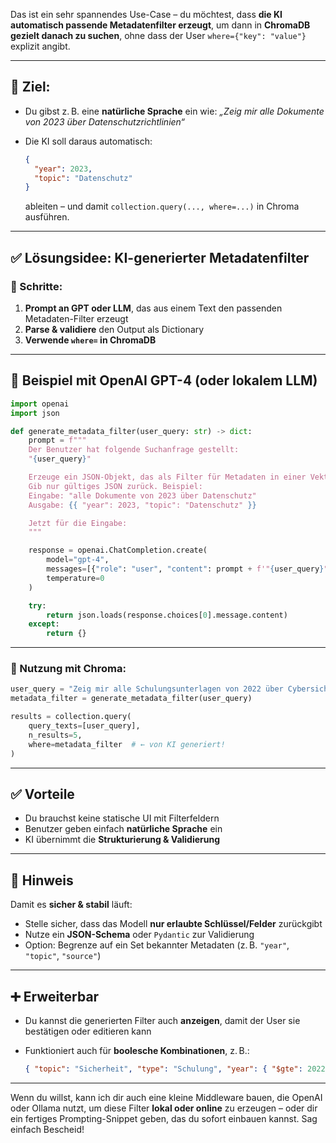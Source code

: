 Das ist ein sehr spannendes Use-Case – du möchtest, dass **die KI automatisch passende Metadatenfilter erzeugt**, um dann in **ChromaDB gezielt danach zu suchen**, ohne dass der User `where={"key": "value"}` explizit angibt.

---

## 🎯 Ziel:

- Du gibst z. B. eine **natürliche Sprache** ein wie:
  _„Zeig mir alle Dokumente von 2023 über Datenschutzrichtlinien“_
- Die KI soll daraus automatisch:

  ```json
  {
    "year": 2023,
    "topic": "Datenschutz"
  }
  ```

  ableiten – und damit `collection.query(..., where=...)` in Chroma ausführen.

---

## ✅ Lösungsidee: KI-generierter Metadatenfilter

### 🔄 Schritte:

1. **Prompt an GPT oder LLM**, das aus einem Text den passenden Metadaten-Filter erzeugt
2. **Parse & validiere** den Output als Dictionary
3. **Verwende `where=` in ChromaDB**

---

## 🧠 Beispiel mit OpenAI GPT-4 (oder lokalem LLM)

```python
import openai
import json

def generate_metadata_filter(user_query: str) -> dict:
    prompt = f"""
    Der Benutzer hat folgende Suchanfrage gestellt:
    "{user_query}"

    Erzeuge ein JSON-Objekt, das als Filter für Metadaten in einer Vektor-Datenbank genutzt werden kann.
    Gib nur gültiges JSON zurück. Beispiel:
    Eingabe: "alle Dokumente von 2023 über Datenschutz"
    Ausgabe: {{ "year": 2023, "topic": "Datenschutz" }}

    Jetzt für die Eingabe:
    """

    response = openai.ChatCompletion.create(
        model="gpt-4",
        messages=[{"role": "user", "content": prompt + f'"{user_query}"'}],
        temperature=0
    )

    try:
        return json.loads(response.choices[0].message.content)
    except:
        return {}
```

---

### 🧪 Nutzung mit Chroma:

```python
user_query = "Zeig mir alle Schulungsunterlagen von 2022 über Cybersicherheit"
metadata_filter = generate_metadata_filter(user_query)

results = collection.query(
    query_texts=[user_query],
    n_results=5,
    where=metadata_filter  # ← von KI generiert!
)
```

---

## ✅ Vorteile

- Du brauchst keine statische UI mit Filterfeldern
- Benutzer geben einfach **natürliche Sprache** ein
- KI übernimmt die **Strukturierung & Validierung**

---

## 🔐 Hinweis

Damit es **sicher & stabil** läuft:

- Stelle sicher, dass das Modell **nur erlaubte Schlüssel/Felder** zurückgibt
- Nutze ein **JSON-Schema** oder `Pydantic` zur Validierung
- Option: Begrenze auf ein Set bekannter Metadaten (z. B. `"year"`, `"topic"`, `"source"`)

---

## ➕ Erweiterbar

- Du kannst die generierten Filter auch **anzeigen**, damit der User sie bestätigen oder editieren kann
- Funktioniert auch für **boolesche Kombinationen**, z. B.:

  ```json
  { "topic": "Sicherheit", "type": "Schulung", "year": { "$gte": 2022 } }
  ```

---

Wenn du willst, kann ich dir auch eine kleine Middleware bauen, die OpenAI oder Ollama nutzt, um diese Filter **lokal oder online** zu erzeugen – oder dir ein fertiges Prompting-Snippet geben, das du sofort einbauen kannst. Sag einfach Bescheid!
